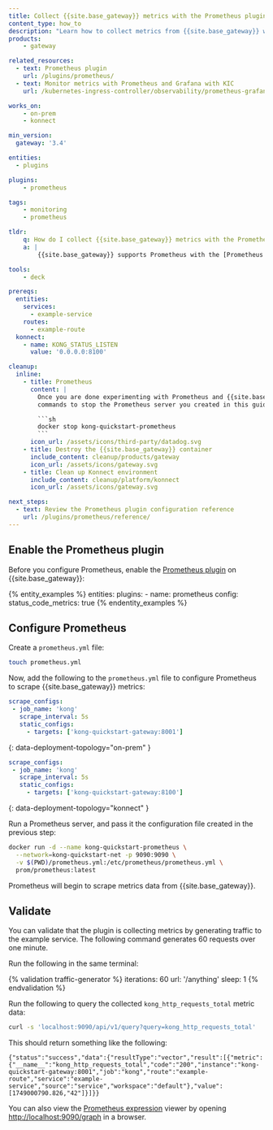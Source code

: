 ```yaml
---
title: Collect {{site.base_gateway}} metrics with the Prometheus plugin
content_type: how_to
description: "Learn how to collect metrics from {{site.base_gateway}} with the Prometheus plugin."
products:
    - gateway

related_resources:
  - text: Prometheus plugin
    url: /plugins/prometheus/
  - text: Monitor metrics with Prometheus and Grafana with KIC
    url: /kubernetes-ingress-controller/observability/prometheus-grafana/

works_on:
    - on-prem
    - konnect

min_version:
  gateway: '3.4'

entities: 
  - plugins

plugins:
    - prometheus

tags:
    - monitoring
    - prometheus

tldr:
    q: How do I collect {{site.base_gateway}} metrics with the Prometheus plugin?
    a: |
        {{site.base_gateway}} supports Prometheus with the [Prometheus plugin](/plugins/prometheus/). It exposes {{site.base_gateway}} performance and proxied upstream service metrics on the `/metrics` endpoint. To collect metrics, enable the Prometheus plugin, configure a `prometheus.yml` file to expose {{site.base_gateway}} metrics, and then run a Prometheus server. 

tools:
    - deck

prereqs:
  entities:
    services:
      - example-service
    routes:
      - example-route 
  konnect:
    - name: KONG_STATUS_LISTEN
      value: '0.0.0.0:8100'

cleanup:
  inline:
    - title: Prometheus
      content: |
        Once you are done experimenting with Prometheus and {{site.base_gateway}}, you can use the following
        commands to stop the Prometheus server you created in this guide:

        ```sh
        docker stop kong-quickstart-prometheus
        ```
      icon_url: /assets/icons/third-party/datadog.svg
    - title: Destroy the {{site.base_gateway}} container
      include_content: cleanup/products/gateway
      icon_url: /assets/icons/gateway.svg
    - title: Clean up Konnect environment
      include_content: cleanup/platform/konnect
      icon_url: /assets/icons/gateway.svg

next_steps:
  - text: Review the Prometheus plugin configuration reference
    url: /plugins/prometheus/reference/
---
```


## Enable the Prometheus plugin

Before you configure Prometheus, enable the [Prometheus plugin](/plugins/prometheus/) on {{site.base_gateway}}:

{% entity_examples %}
entities:
  plugins:
    - name: prometheus
      config:
        status_code_metrics: true
{% endentity_examples %}

## Configure Prometheus

Create a `prometheus.yml` file:

```sh
touch prometheus.yml
```

Now, add the following to the `prometheus.yml` file to configure Prometheus to scrape {{site.base_gateway}} metrics:

```yaml
scrape_configs:
 - job_name: 'kong'
   scrape_interval: 5s
   static_configs:
     - targets: ['kong-quickstart-gateway:8001']
```
{: data-deployment-topology="on-prem" }

```yaml
scrape_configs:
 - job_name: 'kong'
   scrape_interval: 5s
   static_configs:
     - targets: ['kong-quickstart-gateway:8100']
```
{: data-deployment-topology="konnect" }

Run a Prometheus server, and pass it the configuration file created in the previous step:

```sh
docker run -d --name kong-quickstart-prometheus \
  --network=kong-quickstart-net -p 9090:9090 \
  -v $(PWD)/prometheus.yml:/etc/prometheus/prometheus.yml \
  prom/prometheus:latest
```

Prometheus will begin to scrape metrics data from {{site.base_gateway}}.

## Validate

You can validate that the plugin is collecting metrics by generating traffic to the example service. The following command generates 60 requests over one minute. 

Run the following in the same terminal:

{% validation traffic-generator %}
iterations: 60
url: '/anything'
sleep: 1
{% endvalidation %}

Run the following to query the collected `kong_http_requests_total` metric data:

```sh
curl -s 'localhost:9090/api/v1/query?query=kong_http_requests_total'
```

This should return something like the following:
```
{"status":"success","data":{"resultType":"vector","result":[{"metric":{"__name__":"kong_http_requests_total","code":"200","instance":"kong-quickstart-gateway:8001","job":"kong","route":"example-route","service":"example-service","source":"service","workspace":"default"},"value":[1749000790.826,"42"]}]}}
```

You can also view the [Prometheus expression](https://prometheus.io/docs/prometheus/latest/querying/basics/) viewer by opening [http://localhost:9090/graph](http://localhost:9090/graph) in a browser.

